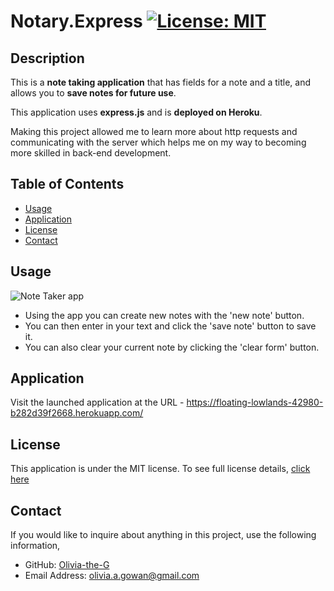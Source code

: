 # Notary.Express [![License: MIT](https://img.shields.io/badge/License-MIT-yellow?style=flat-square&link=https%3A%2F%2Fopensource.org%2Flicense%2Fmit%2F)](https://opensource.org/license/mit/)

## Description 
This is a **note taking application** that has fields for a note and a title, and allows you to **save notes for future use**. 

This application uses **express.js** and is **deployed on Heroku**. 

Making this project allowed me to learn more about http requests and communicating with the server which helps me on my way to becoming more skilled in back-end development. 

## Table of Contents

- [Usage](#usage)
- [Application](#application)
- [License](#license)
- [Contact](#contact)

## Usage

![Note Taker app](https://github.com/Olivia-the-G/notary-express/assets/130778807/cff8f190-0e96-447e-97d8-a03734635eaa)


- Using the app you can create new notes with the 'new note' button. 
- You can then enter in your text and click the 'save note' button to save it. 
- You can also clear your current note by clicking the 'clear form' button. 

## Application

Visit the launched application at the URL - https://floating-lowlands-42980-b282d39f2668.herokuapp.com/

## License
This application is under the MIT license. To see full license details, [click here](https://opensource.org/license/mit/)

## Contact

If you would like to inquire about anything in this project, use the following information,
- GitHub: [Olivia-the-G](https://github.com/Olivia-the-G)
- Email Address: olivia.a.gowan@gmail.com
